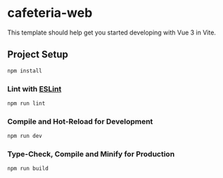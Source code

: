 # cafeteria-web

This template should help get you started developing with Vue 3 in Vite.

## Project Setup

```sh
npm install
```

### Lint with [ESLint](https://eslint.org/)

```sh
npm run lint
```

### Compile and Hot-Reload for Development

```sh
npm run dev
```

### Type-Check, Compile and Minify for Production

```sh
npm run build
```
